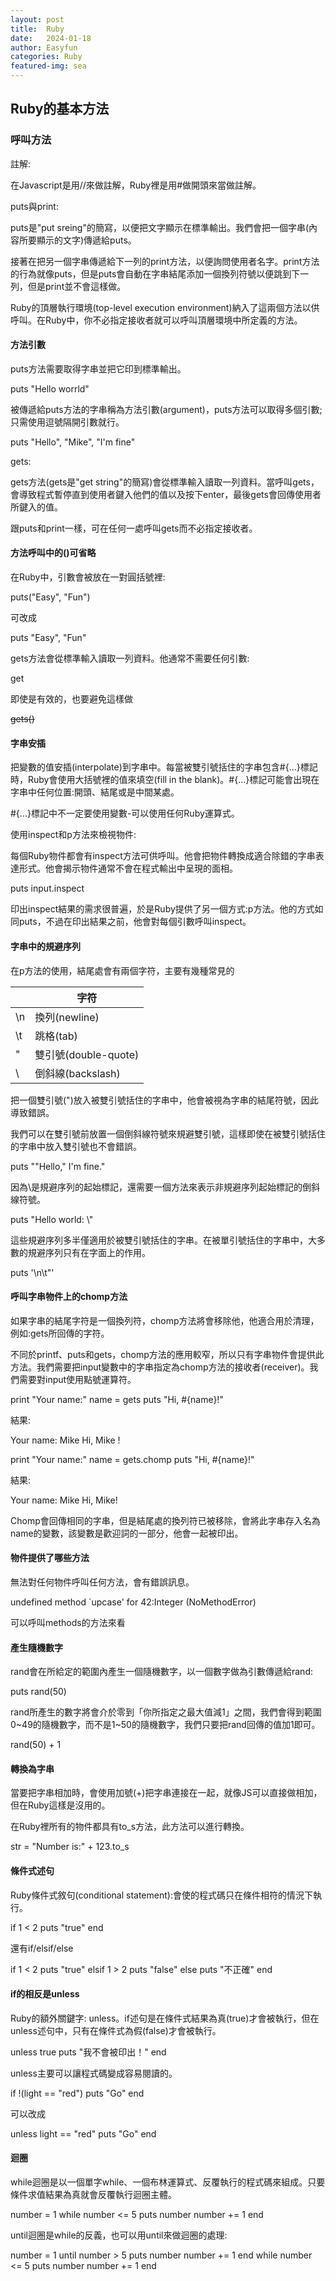 ```yaml
---
layout: post
title:  Ruby
date:   2024-01-18
author: Easyfun
categories: Ruby
featured-img: sea
---
```


## Ruby的基本方法

### 呼叫方法

註解:

在Javascript是用//來做註解，Ruby裡是用#做開頭來當做註解。

puts與print:

puts是"put sreing"的簡寫，以便把文字顯示在標準輸出。我們會把一個字串(內容所要顯示的文字)傳遞給puts。

接著在把另一個字串傳遞給下一列的print方法，以便詢問使用者名字。print方法的行為就像puts，但是puts會自動在字串結尾添加一個換列符號以便跳到下一列，但是print並不會這樣做。

Ruby的頂層執行環境(top-level execution environment)納入了這兩個方法以供呼叫。在Ruby中，你不必指定接收者就可以呼叫頂層環境中所定義的方法。

#### 方法引數

puts方法需要取得字串並把它印到標準輸出。

  puts "Hello worrld"

被傳遞給puts方法的字串稱為方法引數(argument)，puts方法可以取得多個引數;只需使用逗號隔開引數就行。

  puts "Hello", "Mike", "I'm fine"

gets:

gets方法(gets是"get string"的簡寫)會從標準輸入讀取一列資料。當呼叫gets，會導致程式暫停直到使用者鍵入他們的值以及按下enter，最後gets會回傳使用者所鍵入的值。

跟puts和print一樣，可在任何一處呼叫gets而不必指定接收者。

#### 方法呼叫中的()可省略

在Ruby中，引數會被放在一對圓括號裡:

  puts("Easy", "Fun")

可改成

  puts "Easy", "Fun"

gets方法會從標準輸入讀取一列資料。他通常不需要任何引數:

  get

即使是有效的，也要避免這樣做

  ~~gets()~~

#### 字串安插

把變數的值安插(interpolate)到字串中。每當被雙引號括住的字串包含#{...}標記時，Ruby會使用大括號裡的值來填空(fill in the blank)。#{...}標記可能會出現在字串中任何位置:開頭、結尾或是中間某處。

#{...}標記中不一定要使用變數-可以使用任何Ruby運算式。

使用inspect和p方法來檢視物件:

每個Ruby物件都會有inspect方法可供呼叫。他會把物件轉換成適合除錯的字串表達形式。他會揭示物件通常不會在程式輸出中呈現的面相。

  puts input.inspect

印出inspect結果的需求很普遍，於是Ruby提供了另一個方式:p方法。他的方式如同puts，不過在印出結果之前，他會對每個引數呼叫inspect。

#### 字串中的規避序列

在p方法的使用，結尾處會有兩個字符，主要有幾種常見的

|  | 字符 | 
| --- | --- |
| \n | 換列(newline) |
| \t | 跳格(tab) |
| \" | 雙引號(double-quote) |
| \\ | 倒斜線(backslash) |

把一個雙引號(")放入被雙引號括住的字串中，他會被視為字串的結尾符號，因此導致錯誤。

我們可以在雙引號前放置一個倒斜線符號來規避雙引號，這樣即使在被雙引號括住的字串中放入雙引號也不會錯誤。

  puts "\"Hello,\" I'm fine."

因為\是規避序列的起始標記，還需要一個方法來表示非規避序列起始標記的倒斜線符號。

  puts "Hello world: \\"

這些規避序列多半僅適用於被雙引號括住的字串。在被單引號括住的字串中，大多數的規避序列只有在字面上的作用。

  puts '\n\t\"'

#### 呼叫字串物件上的chomp方法

如果字串的結尾字符是一個換列符，chomp方法將會移除他，他適合用於清理，例如:gets所回傳的字符。

不同於printf、puts和gets，chomp方法的應用較窄，所以只有字串物件會提供此方法。我們需要把input變數中的字串指定為chomp方法的接收者(receiver)。我們需要對input使用點號運算符。

  print "Your name:"
  name = gets
  puts "Hi, #{name}!"

結果:

  Your name: Mike
  Hi, Mike
  !

  print "Your name:"
  name = gets.chomp
  puts "Hi, #{name}!"

結果:

  Your name: Mike
  Hi, Mike!

Chomp會回傳相同的字串，但是結尾處的換列符已被移除，會將此字串存入名為name的變數，該變數是歡迎詞的一部分，他會一起被印出。

#### 物件提供了哪些方法

無法對任何物件呼叫任何方法，會有錯誤訊息。

  undefined method `upcase' for 42:Integer (NoMethodError)

可以呼叫methods的方法來看

#### 產生隨機數字

rand會在所給定的範圍內產生一個隨機數字，以一個數字做為引數傳遞給rand:

  puts rand(50)

rand所產生的數字將會介於零到「你所指定之最大值減1」之間，我們會得到範圍0~49的隨機數字，而不是1~50的隨機數字，我們只要把rand回傳的值加1即可。

  rand(50) + 1

#### 轉換為字串

當要把字串相加時，會使用加號(+)把字串連接在一起，就像JS可以直接做相加，但在Ruby這樣是沒用的。

在Ruby裡所有的物件都具有to_s方法，此方法可以進行轉換。

  str = "Number is:" + 123.to_s

#### 條件式述句

Ruby條件式敘句(conditional statement):會使的程式碼只在條件相符的情況下執行。

  if 1 < 2
    puts "true"
  end

還有if/elsif/else

  if 1 < 2
    puts "true"
  elsif 1 > 2 
    puts "false"
  else
    puts "不正確"
  end

#### if的相反是unless

Ruby的額外關鍵字: unless。if述句是在條件式結果為真(true)才會被執行，但在unless述句中，只有在條件式為假(false)才會被執行。

  unless true
    puts "我不會被印出！"
  end

unless主要可以讓程式碼變成容易閱讀的。

  if !(light == "red")
    puts "Go"
  end

可以改成

  unless light == "red"
    puts "Go"
  end

#### 迴圈

while迴圈是以一個單字while、一個布林運算式、反覆執行的程式碼來組成。只要條件求值結果為真就會反覆執行迴圈主體。

  number = 1
  while number <= 5
    puts number
    number += 1
  end

until迴圈是while的反義，也可以用until來做迴圈的處理:

  number = 1
  until number > 5
    puts number
    number += 1
  end
  while number <= 5
    puts number
    number += 1
  end
